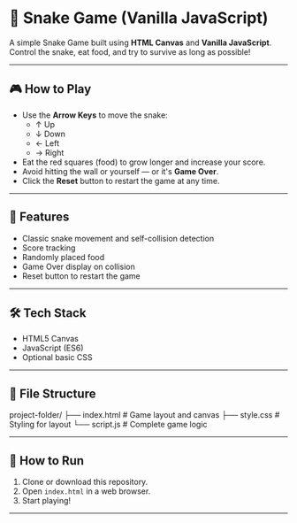 # 🐍 Snake Game (Vanilla JavaScript)

A simple Snake Game built using **HTML Canvas** and **Vanilla JavaScript**. Control the snake, eat food, and try to survive as long as possible!

---

## 🎮 How to Play

- Use the **Arrow Keys** to move the snake:
  - ↑ Up
  - ↓ Down
  - ← Left
  - → Right
- Eat the red squares (food) to grow longer and increase your score.
- Avoid hitting the wall or yourself — or it's **Game Over**.
- Click the **Reset** button to restart the game at any time.

---

## 🧱 Features

- Classic snake movement and self-collision detection
- Score tracking
- Randomly placed food
- Game Over display on collision
- Reset button to restart the game

---

## 🛠️ Tech Stack

- HTML5 Canvas
- JavaScript (ES6)
- Optional basic CSS

---

## 📂 File Structure

project-folder/
├── index.html # Game layout and canvas
├── style.css # Styling for layout
└── script.js # Complete game logic


---

## 🚀 How to Run

1. Clone or download this repository.
2. Open `index.html` in a web browser.
3. Start playing!

---

